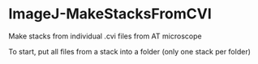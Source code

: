 # ImageJ-MakeStacksFromCVI
Make stacks from individual .cvi files from AT microscope

To start, put all files from a stack into a folder (only one stack per folder)
